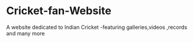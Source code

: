# Cricket-fan-Website
A website dedicated to Indian Cricket -featuring galleries,videos ,records and many more
